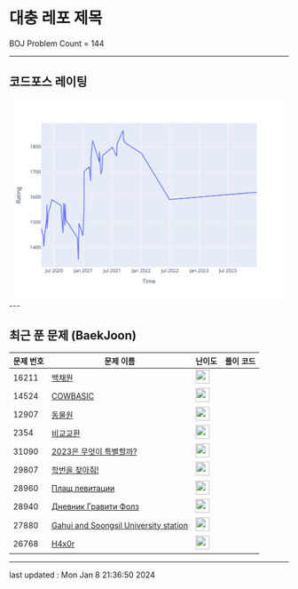 # 대충 레포 제목

BOJ Problem Count = 144

---

## 코드포스 레이팅
[![Rating Graph](./cfStats.svg)](https://github.com/ingyu1008/Algorithm-Problem-Solving/blob/master/cfStats.html)---

## 최근 푼 문제 (BaekJoon)
| 문제 번호 | 문제 이름 | 난이도 | 풀이 코드 |
| --- | --- | --- | --- |
| 16211 | [백채원](https://www.acmicpc.net/problem/16211) | <img height="25px" width="25px=" src="https://static.solved.ac/tier_small/14.svg"/> |  |
| 14524 | [COWBASIC](https://www.acmicpc.net/problem/14524) | <img height="25px" width="25px=" src="https://static.solved.ac/tier_small/23.svg"/> |  |
| 12907 | [동물원](https://www.acmicpc.net/problem/12907) | <img height="25px" width="25px=" src="https://static.solved.ac/tier_small/11.svg"/> |  |
| 2354 | [비교교환](https://www.acmicpc.net/problem/2354) | <img height="25px" width="25px=" src="https://static.solved.ac/tier_small/13.svg"/> |  |
| 31090 | [2023은 무엇이 특별할까?](https://www.acmicpc.net/problem/31090) | <img height="25px" width="25px=" src="https://static.solved.ac/tier_small/2.svg"/> |  |
| 29807 | [학번을 찾아줘!](https://www.acmicpc.net/problem/29807) | <img height="25px" width="25px=" src="https://static.solved.ac/tier_small/2.svg"/> |  |
| 28960 | [Плащ левитации](https://www.acmicpc.net/problem/28960) | <img height="25px" width="25px=" src="https://static.solved.ac/tier_small/2.svg"/> |  |
| 28940 | [Дневник Гравити Фолз](https://www.acmicpc.net/problem/28940) | <img height="25px" width="25px=" src="https://static.solved.ac/tier_small/2.svg"/> |  |
| 27880 | [Gahui and Soongsil University station](https://www.acmicpc.net/problem/27880) | <img height="25px" width="25px=" src="https://static.solved.ac/tier_small/2.svg"/> |  |
| 26768 | [H4x0r](https://www.acmicpc.net/problem/26768) | <img height="25px" width="25px=" src="https://static.solved.ac/tier_small/2.svg"/> |  |


---

last updated : Mon Jan  8 21:36:50 2024

